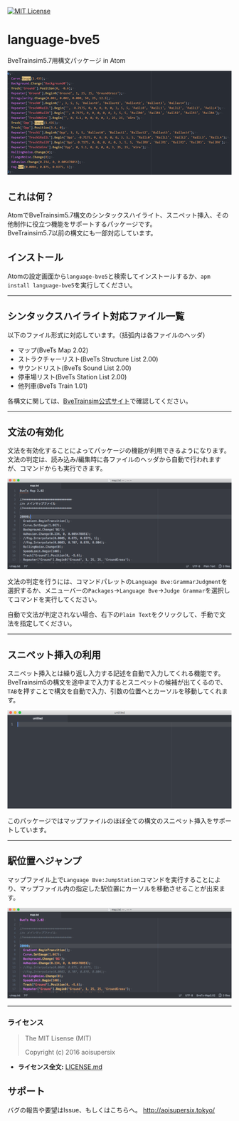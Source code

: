 [![MIT License](http://img.shields.io/badge/license-MIT-blue.svg?style=flat)](/License.md)

language-bve5
===
BveTrainsim5.7用構文パッケージ in Atom

![syntaxhighlighting](https://raw.githubusercontent.com/aoisupersix/Atom_Bve5Package/master/images/syntax.png)

## これは何？

AtomでBveTrainsim5.7構文のシンタックスハイライト、スニペット挿入、その他制作に役立つ機能をサポートするパッケージです。  
BveTrainsim5.7以前の構文にも一部対応しています。

## インストール

Atomの設定画面から```language-bve5```と検索してインストールするか、```apm install language-bve5```を実行してください。

---

## シンタックスハイライト対応ファイル一覧

以下のファイル形式に対応しています。（括弧内は各ファイルのヘッダ)

- マップ(BveTs Map 2.02)
- ストラクチャーリスト(BveTs Structure List 2.00)
- サウンドリスト(BveTs  Sound List 2.00)
- 停車場リスト(BveTs Station List 2.00)
- 他列車(BveTs Train 1.01)

各構文に関しては、[BveTrainsim公式サイト](http://bvets.net)で確認してください。

---

## 文法の有効化

文法を有効化することによってパッケージの機能が利用できるようになります。  
文法の判定は、読み込み/編集時に各ファイルのヘッダから自動で行われますが、コマンドからも実行できます。

![grammarJudgment](https://raw.githubusercontent.com/aoisupersix/Atom_Bve5Package/master/images/grammarJudgment.gif)

文法の判定を行うには、コマンドパレットの```Language Bve:GrammarJudgment```を選択するか、メニューバーの```Packages```→```Language Bve```→```Judge Grammar```を選択してコマンドを実行してください。

自動で文法が判定されない場合、右下の```Plain Text```をクリックして、手動で文法を指定してください。

---

## スニペット挿入の利用

スニペット挿入とは繰り返し入力する記述を自動で入力してくれる機能です。  
BveTrainsim5の構文を途中まで入力するとスニペットの候補が出てくるので、```TAB```を押すことで構文を自動で入力、引数の位置へとカーソルを移動してくれます。

![snippet](https://raw.githubusercontent.com/aoisupersix/Atom_Bve5Package/master/images/snippet.gif)

このパッケージではマップファイルのほぼ全ての構文のスニペット挿入をサポートしています。

---

## 駅位置へジャンプ

マップファイル上で```Language Bve:JumpStation```コマンドを実行することにより、マップファイル内の指定した駅位置にカーソルを移動させることが出来ます。

![jumpStation](https://raw.githubusercontent.com/aoisupersix/Atom_Bve5Package/master/images/jumpStation.gif)

---

### ライセンス

>The MIT Lisense (MIT)
>
>Copyright (c) 2016 aoisupersix

* **ライセンス全文:** [LICENSE.md](https://github.com/aoisupersix/Atom_Bve5Package/blob/master/LICENSE.md)

## サポート

バグの報告や要望はIssue、もしくはこちらへ。
<http://aoisupersix.tokyo/>
